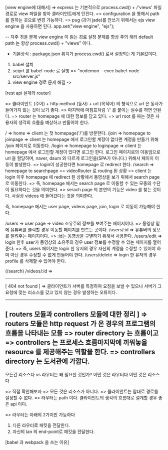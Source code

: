 [view engine에 대해서]
=> express 는 기본적으로 process.cwd() + /'views' 파일 경로로 view 파일을 찾아 클라이언트에게 던진다.
=> configuration 을 통해서 path 를 원하는 곳으로 변경 가능하다.
=> pug (과거 jade)를 안쓰기 위해서는 ejs view engine 을 사용하면 된다. app.set("view engine", "ejs");

-- 자주 겪을 문제
view engine 이 읽는 경로 설정 문제를 항상 주의 해라
default path 는 항상 process.cwd() + "views" 이다.

- 기본상식 : package.json 위치가 process.cwd() 로서 설정되는게 기본값이다.

1. babel 설치
2. sciprt 를 babel-node 로 실행 => "nodemon --exec babel-node src/server.js"
3. view engine 경로 문제 해결
   ->

[rest api 설계와 router]

=> 클라이언트 (주어) + http method (동사) + url (목적어) 의 형식으로 url 은 동사가 들어가지 않는 것이 보기 좋다.
=> 마지막에 마침표처럼 '/' 를 붙이는 실수를 하면 안된다.
=> router 는 homepage 에 대한 정보를 담고 있다.
=> url root 를 짜는 것은 사용자의 생각의 흐름을 예상하고 만들어야 한다.

/ => home
=> client 는 첫 homepage('/')를 방문한다.
/join => homepage to joinpage
=> client 는 homepage 에서 로그인할 계정이 없다면 계정을 만들기 위해 /join 페이지로 이동한다.
/login => homepage to loginpage
=> client 는 homepage 에서 로그인할 계정이 있다면 로그인 한다. 로그인 페이지로의 이동임으로 url 을 할당하며, naver, daum 와 다르게 로그인을(SPA가 아니다.)
위해서 페이지 이동이 발생한다.
=> login이 성공한다면 homepage 로 redirect 한다.
/search => homepage to searchpage == videoRouter 로 routing 된 상황
=> client 는 login 이후 homepage 에 redirect 된 상황에서 동영상을 보기 위해서 search page 로 이동한다.
=> 즉, homepage 에서는 search page 로 이동할 수 있는 모종의 수단이 필요하다는 것을 의미한다.
=> serach page 의 본연의 기능은 video 를 찾는 것이다. 사실상 videos 에 들어갔다는 것을 의미한다.

즉, homepage 에서는 user page, videos page, join, login 로 이동이 가능해야 한다.

/users => user page
=> video 소유주의 정보를 보여주는 페이지이다.
=> 동영상 밑에 유튜버를 클릭할 경우 이동할 페이지를 만드는 곳이다.
/users/:id
=> 유튜버의 정보를 알려주는 페이지이다.
=> :id는 동영상을 구별하기 위해서 사용한다.
/users/edit
=> login 한후 user가 동영상의 소유주의 경우 user 정보를 수정할 수 있는 페이지를 열어준다.
=> 즉, users 페이지는 login 한 유저의 경우 자신의 계정을 수정할 수 있어야 하며 아닌 경우 수정할 수 없게 만들어야 한다.
/users/delete
=> login 한 유저의 경우 profile 를 삭제할 수 있어야 한다.

(/search)
/videos/:id =>

---

[ 404 not found ]
=> 클라이언트가 서버를 특정하여 요청을 보낼 수 있으나 서버가 그 요청에
맞는 리소스를 갖고 있지 않는 경우 발생하는 오류이다.

---

[ routers 모듈과 controllers 모듈에 대한 정리 ]
=> routers 모듈은 http request 가 온 경우의 프로그램의 흐름을 나타내는 모듈
  => router directory 는 흐름이고
=> controllers 는 프로세스 흐름마지막에 끼워놓을 resource 를 제공해주는 역할을 한다.
  => controllers directory 는 도서관에 가깝다.
---

모든건 리소스다 vs 라우터는 왜 필요한 것인가?
어떤 것은 라우터다 어떤 것은 리소스다

=> 직접 확인해보자
=> 모든 것은 리소스가 아니다.
=> 클라이언트는 맘대로 경로를 설정할 수 없다.
=> 라우터는 path 이다. 클라이언트의 생각의 흐름대로 설계할 경우 좋은 api 이다.

=> 라우터는 아래의 2가지만 가능하다

1. 다른 라우터로 패킷을 전달한다.
2. 자신의 lan 의 end-point로 패킷을 전달한다.

[babel 과 webpack 을 쓰는 이유]
